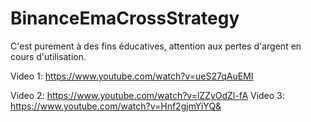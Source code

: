 # BinanceEmaCrossStrategy
 
C'est purement à des fins éducatives, attention aux pertes d'argent en cours d'utilisation. 

Video 1: https://www.youtube.com/watch?v=ueS27qAuEMI

Video 2: https://www.youtube.com/watch?v=lZZyOdZl-fA
Video 3:  https://www.youtube.com/watch?v=Hnf2gjmYiYQ&
